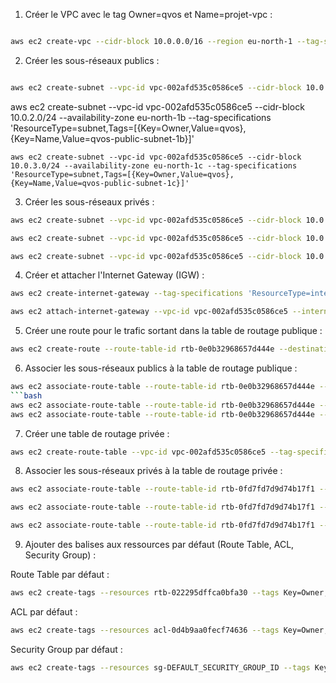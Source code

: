 
1. Créer le VPC avec le tag Owner=qvos et Name=projet-vpc :
```bash

aws ec2 create-vpc --cidr-block 10.0.0.0/16 --region eu-north-1 --tag-specifications 'ResourceType=vpc,Tags=[{Key=Owner,Value=qvos},{Key=Name,Value=qvos-vpc}]'
```
2. Créer les sous-réseaux publics :
```bash

aws ec2 create-subnet --vpc-id vpc-002afd535c0586ce5 --cidr-block 10.0.1.0/24 --availability-zone eu-north-1a --tag-specifications 'ResourceType=subnet,Tags=[{Key=Owner,Value=qvos},{Key=Name,Value=qvos-public-subnet-1a}]'
```
aws ec2 create-subnet --vpc-id vpc-002afd535c0586ce5 --cidr-block 10.0.2.0/24 --availability-zone eu-north-1b --tag-specifications 'ResourceType=subnet,Tags=[{Key=Owner,Value=qvos},{Key=Name,Value=qvos-public-subnet-1b}]'
```
aws ec2 create-subnet --vpc-id vpc-002afd535c0586ce5 --cidr-block 10.0.3.0/24 --availability-zone eu-north-1c --tag-specifications 'ResourceType=subnet,Tags=[{Key=Owner,Value=qvos},{Key=Name,Value=qvos-public-subnet-1c}]'
```

3. Créer les sous-réseaux privés :

```bash
aws ec2 create-subnet --vpc-id vpc-002afd535c0586ce5 --cidr-block 10.0.4.0/24 --availability-zone eu-north-1a --tag-specifications 'ResourceType=subnet,Tags=[{Key=Owner,Value=qvos},{Key=Name,Value=qvos-private-subnet-1a}]'
```

```bash
aws ec2 create-subnet --vpc-id vpc-002afd535c0586ce5 --cidr-block 10.0.5.0/24 --availability-zone eu-north-1b --tag-specifications 'ResourceType=subnet,Tags=[{Key=Owner,Value=qvos},{Key=Name,Value=qvos-private-subnet-1b}]'
```

```bash
aws ec2 create-subnet --vpc-id vpc-002afd535c0586ce5 --cidr-block 10.0.6.0/24 --availability-zone eu-north-1c --tag-specifications 'ResourceType=subnet,Tags=[{Key=Owner,Value=qvos},{Key=Name,Value=qvos-private-subnet-1c}]'
```
4. Créer et attacher l'Internet Gateway (IGW) :

```bash
aws ec2 create-internet-gateway --tag-specifications 'ResourceType=internet-gateway,Tags=[{Key=Owner,Value=qvos},{Key=Name,Value=projet-igw}]'
```

```bash
aws ec2 attach-internet-gateway --vpc-id vpc-002afd535c0586ce5 --internet-gateway-id igw-0cba2c70c4c7a6bf3
```

5. Créer une route pour le trafic sortant dans la table de routage publique :

```bash
aws ec2 create-route --route-table-id rtb-0e0b32968657d444e --destination-cidr-block 0.0.0.0/0 --gateway-id igw-0cba2c70c4c7a6bf3
```

6. Associer les sous-réseaux publics à la table de routage publique :


```bash
aws ec2 associate-route-table --route-table-id rtb-0e0b32968657d444e --subnet-id subnet-068639487650a8657
```bash
aws ec2 associate-route-table --route-table-id rtb-0e0b32968657d444e --subnet-id subnet-0f931e4a2490dcfc6
aws ec2 associate-route-table --route-table-id rtb-0e0b32968657d444e --subnet-id subnet-0da7f0e121f69c2a2
```

7. Créer une table de routage privée :

```bash
aws ec2 create-route-table --vpc-id vpc-002afd535c0586ce5 --tag-specifications 'ResourceType=route-table,Tags=[{Key=Owner,Value=qvos},{Key=Name,Value=private-route-table}]'
```

8. Associer les sous-réseaux privés à la table de routage privée :

```bash
aws ec2 associate-route-table --route-table-id rtb-0fd7fd7d9d74b17f1 --subnet-id subnet-068de48e901cc6132
```
```bash
aws ec2 associate-route-table --route-table-id rtb-0fd7fd7d9d74b17f1 --subnet-id subnet-0eaa72d64c23411a8
```
```bash
aws ec2 associate-route-table --route-table-id rtb-0fd7fd7d9d74b17f1 --subnet-id subnet-0ced35abdb39f8c12
```

9. Ajouter des balises aux ressources par défaut (Route Table, ACL, Security Group) :

Route Table par défaut :
```bash
aws ec2 create-tags --resources rtb-022295dffca0bfa30 --tags Key=Owner,Value=qvos
```
ACL par défaut :

```bash
aws ec2 create-tags --resources acl-0d4b9aa0fecf74636 --tags Key=Owner,Value=qvos
```

Security Group par défaut :

```bash
aws ec2 create-tags --resources sg-DEFAULT_SECURITY_GROUP_ID --tags Key=Owner,Value=qvos
```